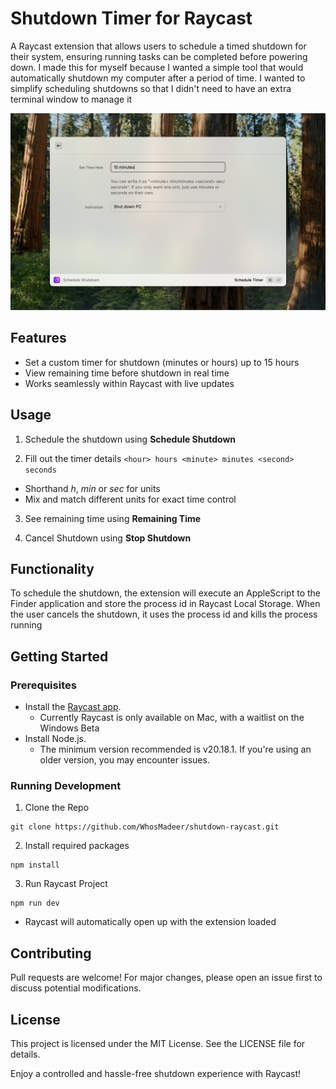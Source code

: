# Shutdown Timer for Raycast

A Raycast extension that allows users to schedule a timed shutdown for their system, ensuring running tasks can be completed before powering down. I made this for myself because I wanted a simple tool that would automatically shutdown my computer after a period of time. I wanted to simplify scheduling shutdowns so that I didn't need to have an extra terminal window to manage it

![timer-1](metadata/shutdown-timer-1.png)

## Features

- Set a custom timer for shutdown (minutes or hours) up to 15 hours
- View remaining time before shutdown in real time
- Works seamlessly within Raycast with live updates


## Usage

1. Schedule the shutdown using **Schedule Shutdown**

2. Fill out the timer details
`
<hour> hours <minute> minutes <second> seconds
`

- Shorthand _h_, _min_ or _sec_ for units
- Mix and match different units for exact time control

3. See remaining time using **Remaining Time**

4. Cancel Shutdown using **Stop Shutdown**

## Functionality
To schedule the shutdown, the extension will execute an AppleScript to the Finder application and store the process id in Raycast Local Storage. When the user cancels the shutdown, it uses the process id and kills the process running 


## Getting Started

### Prerequisites
- Install the [Raycast app](https://www.raycast.com).
    - Currently Raycast is only available on Mac, with a waitlist on the Windows Beta
- Install Node.js.
    - The minimum version recommended is v20.18.1. If you're using an older version, you may encounter issues.

### Running Development

1. Clone the Repo     
```
git clone https://github.com/WhosMadeer/shutdown-raycast.git
```

2. Install required packages

```
npm install
```

3. Run Raycast Project

```
npm run dev
```
- Raycast will automatically open up with the extension loaded


## Contributing

Pull requests are welcome! For major changes, please open an issue first to discuss potential modifications.

## License

This project is licensed under the MIT License. See the LICENSE file for details.

Enjoy a controlled and hassle-free shutdown experience with Raycast!
